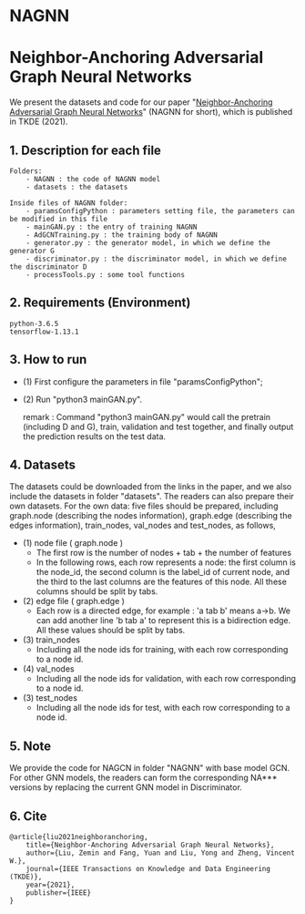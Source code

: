 # NAGNN

# Neighbor-Anchoring Adversarial Graph Neural Networks

We present the datasets and code for our paper "[Neighbor-Anchoring Adversarial Graph Neural Networks](https://zemin-liu.github.io/papers/NAGNN_TKDE_final_Zemin.pdf)" (NAGNN for short), which is published in TKDE (2021).


## 1. Description for each file

	Folders:
		- NAGNN : the code of NAGNN model
		- datasets : the datasets
	
	Inside files of NAGNN folder:
		- paramsConfigPython : parameters setting file, the parameters can be modified in this file
		- mainGAN.py : the entry of training NAGNN
		- AdGCNTraining.py : the training body of NAGNN
		- generator.py : the generator model, in which we define the generator G
		- discriminator.py : the discriminator model, in which we define the discriminator D
		- processTools.py : some tool functions
	

## 2. Requirements (Environment)

	python-3.6.5
	tensorflow-1.13.1


## 3. How to run

- (1) First configure the parameters in file "paramsConfigPython";
- (2) Run "python3 mainGAN.py".
	
	remark : Command "python3 mainGAN.py" would call the pretrain (including D and G), train, validation and test together, and finally output the prediction results on the test data.


## 4. Datasets

The datasets could be downloaded from the links in the paper, and we also include the datasets in folder "datasets".
The readers can also prepare their own datasets. For the own data: five files should be prepared, including graph.node (describing the nodes information), graph.edge (describing the edges information), train_nodes, val_nodes and test_nodes, as follows,
- (1) node file ( graph.node )
	- The first row is the number of nodes + tab + the number of features
	- In the following rows, each row represents a node: the first column is the node_id, the second column is the label_id of current node, and the third to the last columns are the features of this node. All these columns should be split by tabs.
- (2) edge file ( graph.edge )
	- Each row is a directed edge, for example : 'a tab b' means a->b. We can add another line 'b tab a' to represent this is a bidirection edge. All these values should be split by tabs.
- (3) train_nodes
	- Including all the node ids for training, with each row corresponding to a node id.
- (4) val_nodes
	- Including all the node ids for validation, with each row corresponding to a node id.
- (3) test_nodes
	- Including all the node ids for test, with each row corresponding to a node id.


## 5. Note

We provide the code for NAGCN in folder "NAGNN" with base model GCN. For other GNN models, the readers can form the corresponding NA*** versions by replacing the current GNN model in Discriminator.


## 6. Cite

	@article{liu2021neighboranchoring,
		title={Neighbor-Anchoring Adversarial Graph Neural Networks},
		author={Liu, Zemin and Fang, Yuan and Liu, Yong and Zheng, Vincent W.},
		journal={IEEE Transactions on Knowledge and Data Engineering (TKDE)},
		year={2021},
		publisher={IEEE}
	}
			
